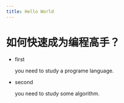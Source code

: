 ```yaml
---
title: Hello World
---
```

#  如何快速成为编程高手？

- first 

  you need to study  a programe language.

- second 

   you need to study some algorithm.